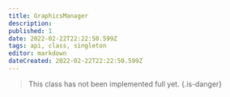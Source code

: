 ```yaml
---
title: GraphicsManager
description: 
published: 1
date: 2022-02-22T22:22:50.599Z
tags: api, class, singleton
editor: markdown
dateCreated: 2022-02-22T22:22:50.599Z
---
```


> This class has not been implemented full yet.
{.is-danger}

